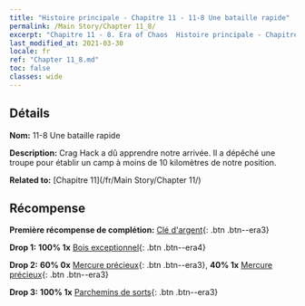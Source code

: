 ```yaml
---
title: "Histoire principale - Chapitre 11 - 11-8 Une bataille rapide"
permalink: /Main Story/Chapter 11_8/
excerpt: "Chapitre 11 - 8. Era of Chaos  Histoire principale - Chapitre 11_8. 11-8 Une bataille rapide"
last_modified_at: 2021-03-30
locale: fr
ref: "Chapter 11_8.md"
toc: false
classes: wide
---
```


## Détails

 **Nom:** 11-8 Une bataille rapide

 **Description:** Crag Hack a dû apprendre notre arrivée. Il a dépêché une troupe pour établir un camp à moins de 10 kilomètres de notre position.

 **Related to:** [Chapitre 11](/fr/Main Story/Chapter 11/)

## Récompense

 **Première récompense de complétion:** [Clé d'argent](/fr/Items/con_693/){: .btn .btn--era3}

 **Drop 1:** **100% 1x** [Bois exceptionnel](/fr/Items/mat_34/){: .btn .btn--era4}

 **Drop 2:** **60% 0x** [Mercure précieux](/fr/Items/mat_28/){: .btn .btn--era3}, **40% 1x** [Mercure précieux](/fr/Items/mat_28/){: .btn .btn--era3}

 **Drop 3:** **100% 1x** [Parchemins de sorts](/fr/Items/con_694/){: .btn .btn--era3}


